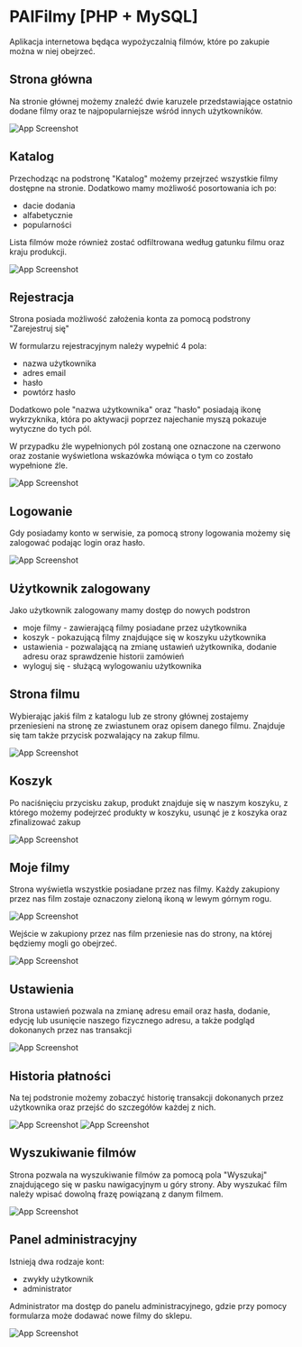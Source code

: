 # PAIFilmy [PHP + MySQL]

Aplikacja internetowa będąca wypożyczalnią filmów, które po zakupie można w niej obejrzeć.

## Strona główna

Na stronie głównej możemy znaleźć dwie karuzele przedstawiające ostatnio dodane filmy oraz te najpopularniejsze wśród innych użytkowników.

![App Screenshot](screenshots/screen1.png)

## Katalog

Przechodząc na podstronę "Katalog" możemy przejrzeć wszystkie filmy dostępne na stronie. Dodatkowo mamy możliwość posortowania ich po:

- dacie dodania
- alfabetycznie
- popularności

Lista filmów może również zostać odfiltrowana według gatunku filmu oraz kraju produkcji.

![App Screenshot](screenshots/screen2.png)

## Rejestracja

Strona posiada możliwość założenia konta za pomocą podstrony "Zarejestruj się"

W formularzu rejestracyjnym należy wypełnić 4 pola:

- nazwa użytkownika
- adres email
- hasło
- powtórz hasło

Dodatkowo pole "nazwa użytkownika" oraz "hasło" posiadają ikonę wykrzyknika, która po aktywacji poprzez najechanie myszą pokazuje wytyczne do tych pól.

W przypadku źle wypełnionych pól zostaną one oznaczone na czerwono oraz zostanie wyświetlona wskazówka mówiąca o tym co zostało wypełnione źle.

![App Screenshot](screenshots/screen3.png)

## Logowanie

Gdy posiadamy konto w serwisie, za pomocą strony logowania możemy się zalogować podając login oraz hasło.

![App Screenshot](screenshots/screen4.png)

## Użytkownik zalogowany

Jako użytkownik zalogowany mamy dostęp do nowych podstron

- moje filmy - zawierającą filmy posiadane przez użytkownika
- koszyk - pokazującą filmy znajdujące się w koszyku użytkownika
- ustawienia - pozwalającą na zmianę ustawień użytkownika, dodanie adresu oraz sprawdzenie historii zamówień
- wyloguj się - służącą wylogowaniu użytkownika

## Strona filmu

Wybierając jakiś film z katalogu lub ze strony głównej zostajemy przeniesieni na stronę ze zwiastunem oraz opisem danego filmu. Znajduje się tam także przycisk pozwalający na zakup filmu.

![App Screenshot](screenshots/screen5.png)

## Koszyk

Po naciśnięciu przycisku zakup, produkt znajduje się w naszym koszyku, z którego możemy podejrzeć produkty w koszyku, usunąć je z koszyka oraz zfinalizować zakup

![App Screenshot](screenshots/screen6.png)

## Moje filmy

Strona wyświetla wszystkie posiadane przez nas filmy. Każdy zakupiony przez nas film zostaje oznaczony zieloną ikoną w lewym górnym rogu.

![App Screenshot](screenshots/screen7.png)

Wejście w zakupiony przez nas film przeniesie nas do strony, na której będziemy mogli go obejrzeć.

![App Screenshot](screenshots/screen8.png)

## Ustawienia

Strona ustawień pozwala na zmianę adresu email oraz hasła, dodanie, edycję lub usunięcie naszego fizycznego adresu, a także podgląd dokonanych przez nas transakcji

![App Screenshot](screenshots/screen9.png)

## Historia płatności

Na tej podstronie możemy zobaczyć historię transakcji dokonanych przez użytkownika oraz przejść do szczegółów każdej z nich.

![App Screenshot](screenshots/screen10.png)
![App Screenshot](screenshots/screen11.png)

## Wyszukiwanie filmów

Strona pozwala na wyszukiwanie filmów za pomocą pola "Wyszukaj" znajdującego się w pasku nawigacyjnym u góry strony. Aby wyszukać film należy wpisać dowolną frazę powiązaną z danym filmem.

![App Screenshot](screenshots/screen12.png)

## Panel administracyjny

Istnieją dwa rodzaje kont:
- zwykły użytkownik
- administrator

Administrator ma dostęp do panelu administracyjnego, gdzie przy pomocy formularza może dodawać nowe filmy do sklepu.

![App Screenshot](screenshots/screen14.png)
